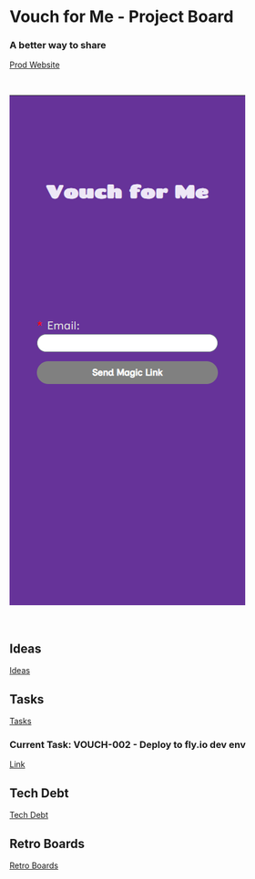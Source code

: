 # Vouch for Me - Project Board

### A better way to share

[Prod Website](https://alexwilliams.site/)

<br>

![<PROJECT_NAME> Screenshot](assets/images/project.png)

<br>

## Ideas

[Ideas](./IDEAS.md)

## Tasks

[Tasks](./TASKS.md)

### Current Task: VOUCH-002 - Deploy to fly.io dev env

[Link](./TASKS.md#vouch-002---deploy-to-flyio-dev-env)

## Tech Debt

[Tech Debt](./TECH-DEBT.md)

## Retro Boards

[Retro Boards](./RETROS.md)
